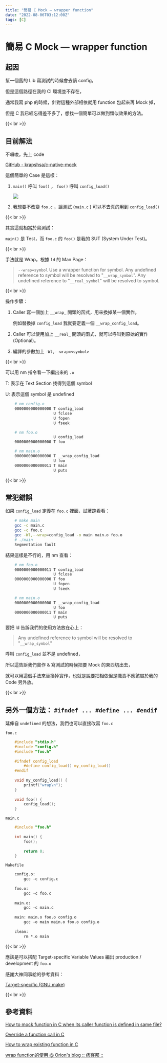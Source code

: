 ```yaml
---
title: "簡易 C Mock — wrapper function"
date: "2022-08-06T03:12:00Z"
tags: [C]
---
```


# 簡易 C Mock — wrapper function

## 起因

幫一個舊的 Lib 寫測試的時候會去讀 config，

但是這個路徑在我的 CI 環境並不存在，

通常我寫 php 的時候，針對這種外部相依就用 function 包起來再 Mock 掉，

但是 C 我已經忘得差不多了，想找一個簡單可以做到類似效果的方法。

{{< br >}}

## 目前解法

不囉唆，先上 code

[GitHub - krapshsa/c-native-mock](https://github.com/krapshsa/c-native-mock)

這個簡單的 Case 是這樣：

1. `main()` 呼叫 `foo()` ， `foo()` 呼叫 `config_load()`

    ![](c-mock-9adcb40d-b2d3-4874-9829-170784e9f812.png)
2. 我想要不改變 `foo.c` ，讓測試 (`main.c` ) 可以不去真的用到 `config_load()` 

{{< br >}}

其實這就相當於寫測試：

 `main()` 是 Test，而 `foo.c` 的 `foo()` 是我的 SUT (System Under Test)。

{{< br >}}

手法就是 Wrap，根據 `ld` 的 Man Page：

> `--wrap=symbol`
>        Use a wrapper function for symbol.  Any undefined reference to symbol will be resolved to "`__wrap_symbol`".  Any undefined reference to "`__real_symbol`" will be resolved to symbol.

{{< br >}}

操作步驟：

1. Caller 寫一個加上 `__wrap_` 開頭的函式，用來換掉某一個實作。

    例如替換掉 `config_load` 我就要定義一個 `__wrap_config_load`。

2. Caller 可以使用加上 `__real_` 開頭的函式，就可以呼叫到原始的實作 (Optional)。
3. 編譯的參數加上 `-Wl,--wrap=<symbol>`

{{< br >}}

可以用 nm 指令看一下編出來的 `.o`

T:  表示在 Text Section 找得到這個 symbol

U: 表示這個 symbol 是 undefined

```Bash
    # nm config.o
    0000000000000000 T config_load
                     U fclose
                     U fopen
                     U fseek
```
```Bash
    # nm foo.o
                     U config_load
    0000000000000000 T foo
```
```Bash
    # nm main.o
    0000000000000000 T __wrap_config_load
                     U foo
    0000000000000011 T main
                     U puts
```

{{< br >}}

## 常犯錯誤

如果 `config_load` 定義在 `foo.c` 裡面，試著跑看看：

```Bash
    # make main
    gcc -c main.c
    gcc -c foo.c
    gcc -Wl,--wrap=config_load -o main main.o foo.o
    # ./main
    Segmentation fault
```

結果這樣是不行的，用 nm 查看：

```Bash
    # nm foo.o
    0000000000000011 T config_load
                     U fclose
    0000000000000000 T foo
                     U fopen
                     U fseek
```
```Bash
    # nm main.o
    0000000000000000 T __wrap_config_load
                     U foo
    0000000000000011 T main
                     U puts
```

要把 ld 告訴我們的使用方法放在心上：

> Any undefined reference to symbol will be resolved to "`__wrap_symbol`"

呼叫 `config_load` 並不是 undefined，

所以這告訴我們實作 & 寫測試的時候把要 Mock 的東西切出去，

就可以用這個手法來替換掉實作，也就是說要把相依但是職責不應該屬於我的 Code 另外放。

{{< br >}}

## 另外一個方法： `#ifndef ... #define ... #endif`

延伸自 `undefined` 的想法，我們也可以直接改寫 `foo.c` 

`foo.c` 

```C
    #include "stdio.h"
    #include "config.h"
    #include "foo.h"
    
    #ifndef config_load
        #define config_load() my_config_load()
    #endif
    
    void my_config_load() {
        printf("wrap\n");
    }
    
    void foo() {
        config_load();
    }
```

`main.c`

```C
    #include "foo.h"
    
    int main() {
        foo();
    
        return 0;
    }
```

`Makefile`

```Makefile
    config.o:
    	gcc -c config.c
    
    foo.o:
    	gcc -c foo.c
    
    main.o:
    	gcc -c main.c
    
    main: main.o foo.o config.o
    	gcc -o main main.o foo.o config.o
    
    clean:
    	rm *.o main
```

{{< br >}}

應該是可以搭配 Target-specific Variable Values 編出 production / development 的 `foo.o`

感謝大神同事給的參考資料：

[Target-specific (GNU make)](https://www.gnu.org/software/make/manual/html_node/Target_002dspecific.html)

{{< br >}}

## 參考資料

[How to mock function in C when its caller function is defined in same file?](https://stackoverflow.com/questions/31156327/how-to-mock-function-in-c-when-its-caller-function-is-defined-in-same-file)

[Override a function call in C](https://stackoverflow.com/questions/617554/override-a-function-call-in-c)

[How to wrap existing function in C](https://stackoverflow.com/questions/43183060/how-to-wrap-existing-function-in-c)

[wrap function的使用 @ Orion's blog :: 痞客邦 ::](https://orionlin.pixnet.net/blog/post/96013596-wrap-function%E7%9A%84%E4%BD%BF%E7%94%A8)